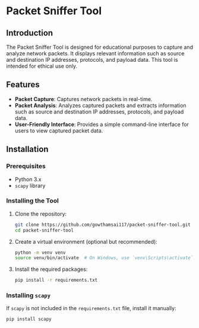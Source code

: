 # Packet Sniffer Tool

## Introduction

The Packet Sniffer Tool is designed for educational purposes to capture and analyze network packets. It displays relevant information such as source and destination IP addresses, protocols, and payload data. This tool is intended for ethical use only.

## Features

- **Packet Capture**: Captures network packets in real-time.
- **Packet Analysis**: Analyzes captured packets and extracts information such as source and destination IP addresses, protocols, and payload data.
- **User-Friendly Interface**: Provides a simple command-line interface for users to view captured packet data.

## Installation

### Prerequisites

- Python 3.x
- `scapy` library

### Installing the Tool

1. Clone the repository:
    ```bash
    git clone https://github.com/gowthamsai117/packet-sniffer-tool.git
    cd packet-sniffer-tool
    ```

2. Create a virtual environment (optional but recommended):
    ```bash
    python -m venv venv
    source venv/bin/activate  # On Windows, use `venv\Scripts\activate`
    ```

3. Install the required packages:
    ```bash
    pip install -r requirements.txt
    ```

### Installing `scapy`

If `scapy` is not included in the `requirements.txt` file, install it manually:
```bash
pip install scapy
```
